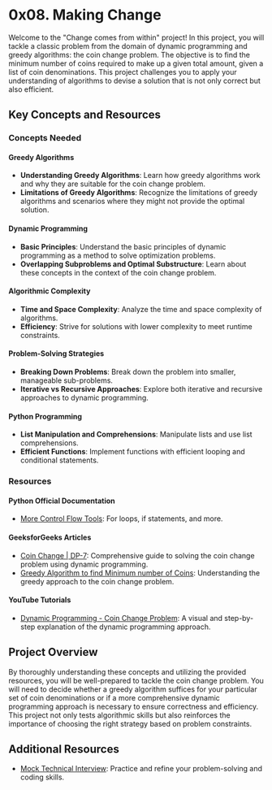 # 0x08. Making Change

Welcome to the "Change comes from within" project! In this project, you will tackle a classic problem from the domain of dynamic programming and greedy algorithms: the coin change problem. The objective is to find the minimum number of coins required to make up a given total amount, given a list of coin denominations. This project challenges you to apply your understanding of algorithms to devise a solution that is not only correct but also efficient.

## Key Concepts and Resources

### Concepts Needed

#### Greedy Algorithms
- **Understanding Greedy Algorithms**: Learn how greedy algorithms work and why they are suitable for the coin change problem.
- **Limitations of Greedy Algorithms**: Recognize the limitations of greedy algorithms and scenarios where they might not provide the optimal solution.

#### Dynamic Programming
- **Basic Principles**: Understand the basic principles of dynamic programming as a method to solve optimization problems.
- **Overlapping Subproblems and Optimal Substructure**: Learn about these concepts in the context of the coin change problem.

#### Algorithmic Complexity
- **Time and Space Complexity**: Analyze the time and space complexity of algorithms.
- **Efficiency**: Strive for solutions with lower complexity to meet runtime constraints.

#### Problem-Solving Strategies
- **Breaking Down Problems**: Break down the problem into smaller, manageable sub-problems.
- **Iterative vs Recursive Approaches**: Explore both iterative and recursive approaches to dynamic programming.

#### Python Programming
- **List Manipulation and Comprehensions**: Manipulate lists and use list comprehensions.
- **Efficient Functions**: Implement functions with efficient looping and conditional statements.

### Resources

#### Python Official Documentation
- [More Control Flow Tools](https://docs.python.org/3/tutorial/controlflow.html): For loops, if statements, and more.

#### GeeksforGeeks Articles
- [Coin Change | DP-7](https://www.geeksforgeeks.org/coin-change-dp-7/): Comprehensive guide to solving the coin change problem using dynamic programming.
- [Greedy Algorithm to find Minimum number of Coins](https://www.geeksforgeeks.org/greedy-algorithm-to-find-minimum-number-of-coins/): Understanding the greedy approach to the coin change problem.

#### YouTube Tutorials
- [Dynamic Programming - Coin Change Problem](https://www.youtube.com/watch?v=Y0ZqKpToTic): A visual and step-by-step explanation of the dynamic programming approach.

## Project Overview

By thoroughly understanding these concepts and utilizing the provided resources, you will be well-prepared to tackle the coin change problem. You will need to decide whether a greedy algorithm suffices for your particular set of coin denominations or if a more comprehensive dynamic programming approach is necessary to ensure correctness and efficiency. This project not only tests algorithmic skills but also reinforces the importance of choosing the right strategy based on problem constraints.

## Additional Resources
- [Mock Technical Interview](https://www.youtube.com/watch?v=9BSSIsJ-fWg): Practice and refine your problem-solving and coding skills.
